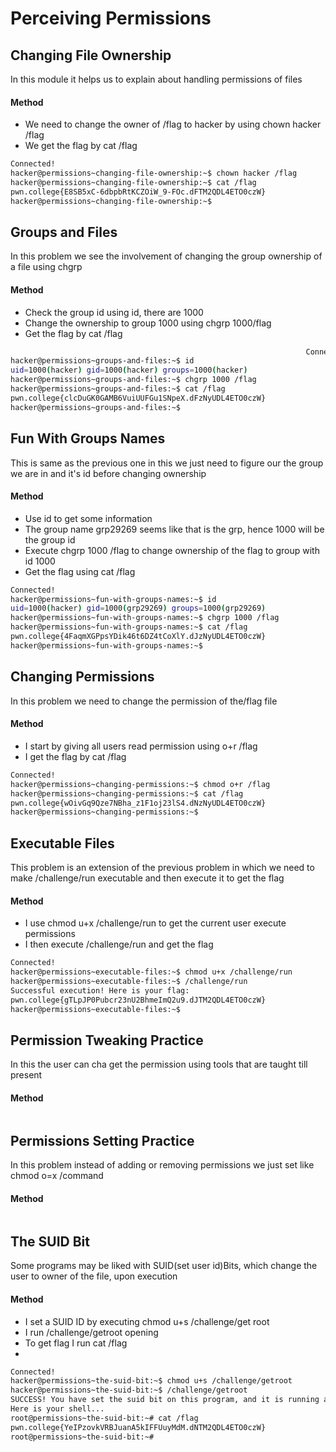 # Perceiving Permissions

## Changing File Ownership
In this module it helps us to explain about handling permissions of files
#### Method
- We need to change the owner of /flag to hacker by using chown hacker /flag
- We get the flag by cat /flag
```bash
Connected!
hacker@permissions~changing-file-ownership:~$ chown hacker /flag
hacker@permissions~changing-file-ownership:~$ cat /flag
pwn.college{E8SB5xC-6dbpbRtKCZOiW_9-FOc.dFTM2QDL4ETO0czW}
hacker@permissions~changing-file-ownership:~$ 
```

## Groups and Files
In this problem we see the involvement of changing the group ownership of a file using chgrp
#### Method
- Check the group id using id, there are 1000
- Change the ownership to group 1000 using chgrp 1000/flag
- Get the flag by cat /flag
```bash
                                                                  Connected!
hacker@permissions~groups-and-files:~$ id
uid=1000(hacker) gid=1000(hacker) groups=1000(hacker)
hacker@permissions~groups-and-files:~$ chgrp 1000 /flag
hacker@permissions~groups-and-files:~$ cat /flag
pwn.college{clcDuGK0GAMB6VuiUUFGu1SNpeX.dFzNyUDL4ETO0czW}
hacker@permissions~groups-and-files:~$ 
```
## Fun With Groups Names
This is same as the previous one in this we just need to figure our the group we are in and it's id before changing ownership
#### Method
- Use id to get some information 
- The group name grp29269 seems like that is the grp, hence 1000 will be the group id
- Execute chgrp 1000 /flag to change ownership of the flag to group with id 1000
- Get the flag using cat /flag
```bash
Connected!
hacker@permissions~fun-with-groups-names:~$ id
uid=1000(hacker) gid=1000(grp29269) groups=1000(grp29269)
hacker@permissions~fun-with-groups-names:~$ chgrp 1000 /flag
hacker@permissions~fun-with-groups-names:~$ cat /flag
pwn.college{4FaqmXGPpsYDik46t6DZ4tCoXlY.dJzNyUDL4ETO0czW}
hacker@permissions~fun-with-groups-names:~$ 
```

## Changing Permissions
In this problem we need to change the permission of the/flag file
#### Method
- I start by giving all users read permission using o+r /flag 
- I get the flag by cat /flag

```bash
Connected!
hacker@permissions~changing-permissions:~$ chmod o+r /flag
hacker@permissions~changing-permissions:~$ cat /flag
pwn.college{wOivGq9Qze7NBha_z1F1oj23lS4.dNzNyUDL4ETO0czW}
hacker@permissions~changing-permissions:~$ 
```

## Executable Files
This problem is an extension of the previous problem in which we need to make /challenge/run executable and then execute it to get the flag
#### Method
- I use chmod u+x /challenge/run to get the current user execute permissions 
- I then execute /challenge/run and get the flag

```bash
Connected!
hacker@permissions~executable-files:~$ chmod u+x /challenge/run
hacker@permissions~executable-files:~$ /challenge/run
Successful execution! Here is your flag:
pwn.college{gTLpJP0Pubcr23nU2BhmeImQ2u9.dJTM2QDL4ETO0czW}
hacker@permissions~executable-files:~$
```

## Permission Tweaking Practice
In this the user can cha get the permission using tools that are taught till present
#### Method


```bash

```

## Permissions Setting Practice
In this problem instead of adding or removing permissions we just set like chmod o=x /command
#### Method


```bash

```
## The SUID Bit
Some programs may be liked with SUID(set user id)Bits, which change the user to owner of the file, upon execution
#### Method

- I set a SUID ID by executing chmod u+s /challenge/get root
- I run /challenge/getroot opening 
- To get flag I run cat /flag
- 
```bash
Connected!
hacker@permissions~the-suid-bit:~$ chmod u+s /challenge/getroot
hacker@permissions~the-suid-bit:~$ /challenge/getroot
SUCCESS! You have set the suid bit on this program, and it is running as root! 
Here is your shell...
root@permissions~the-suid-bit:~# cat /flag
pwn.college{YeIPzovkVRBJuanA5kIFFUuyMdM.dNTM2QDL4ETO0czW}
root@permissions~the-suid-bit:~# 
```
